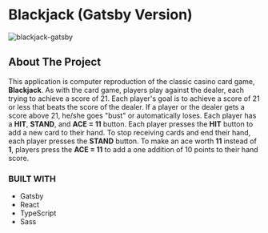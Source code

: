 # Blackjack (Gatsby Version)

![blackjack-gatsby](https://github.com/Deryx/blackjack-gatsby/assets/4378566/5d689285-cc6e-4f88-8197-51718d447586)

## About The Project
This application is computer reproduction of the classic casino card game, **Blackjack**. As with the card game, players play against the dealer, each trying to achieve a score of 21. Each player's goal is to achieve a score of 21 or less that beats the score of the dealer. If a player or the dealer gets a score above 21, he/she goes "bust" or automatically loses. Each player has a **HIT**, **STAND**, and **ACE = 11** button. Each player presses the **HIT** button to add a new card to their hand. To stop receiving cards and end their hand, each player presses the **STAND** button. To make an ace worth **11** instead of **1**, players press the **ACE = 11** to add a one addition of 10 points to their hand score.

### BUILT WITH
- Gatsby
- React
- TypeScript
- Sass
